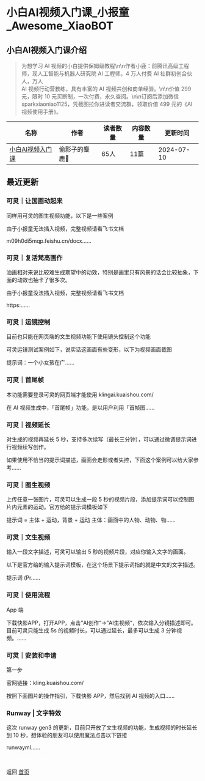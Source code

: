 # 小白AI视频入门课_小报童_Awesome_XiaoBOT

## 小白AI视频入门课介绍
> 为想学习 AI 视频的小白提供保姆级教程\n\n作者小鹿：前腾讯高级工程师，现人工智能与机器人研究院 AI 工程师。4 万人付费 AI 社群初创合伙人，万人  
AI 视频行动营教练，具有丰富的 AI 视频共创和商单经验。\n\n价值 299 元，限时 10 元买断制，一次付费，永久查阅。\n\n订阅后添加微信  
sparkxiaoniao1125，凭截图拉你进读者交流群，领取价值 499 元的《AI 视频使用手册》。  
  


|名称|作者|读者数量|内容数量|更新时间|
|---|---|---|---|---|
|[小白AI视频入门课](https://xiaobot.net/p/systemdesign001?refer=0b133df9-27dc-423b-8101-639049001c13)|偷影子的麋鹿🦌|65人|11篇|2024-07-10|

## 最近更新
### 可灵｜让国画动起来

同样用可灵的图生视频功能，以下是一些案例

由于小报童无法插入视频，完整视频请看飞书文档

m09h0di5mqp.feishu.cn/docx......

### 可灵｜复活梵高画作

油画相对来说比较难生成期望中的动效，特别是画里只有风景的话会比较抽象，下面的动效也抽卡了很多次。

由于小报童没法插入视频，完整视频请看飞书文档

https:......

### 可灵｜运镜控制

目前也只能在网页端的文生视频功能下使用镜头控制这个功能

可灵运镜测试案例如下，说实话这画面有些变形，以下为视频画面截图

提示词：一个小女孩在广......

### 可灵｜首尾帧

本功能需要登录可灵的网页端才能使用 klingai.kuaishou.com/

在 AI 视频生成中，「首尾帧」功能，是以用户利用「首帧图......

### 可灵｜视频延长

对生成的视频再延长 5 秒，支持多次续写（最长三分钟），可以通过微调提示词进行视频续写创作。

如果使用不恰当的提示词描述，画面会走形或者失控，下面这个案例可以给大家参考......

### 可灵｜图生视频

上传任意一张图片，可灵可以生成一段 5 秒的视频片段，添加提示词可以控制图片内元素的运动。官方给的提示词模板如下

提示词 = 主体 + 运动，背景 + 运动 主体：画面中的人物、动物、物......

### 可灵｜文生视频

输入一段文字描述，可灵可以输出 5 秒的视频片段，对应你输入文字的画面。

以下是官方给的输入提示词模板，在这个场景下提示词指的就是中文的文字描述。

提示词 (Pr......

### 可灵｜使用流程

App 端

下载快影APP，打开APP，点击”AI创作“->”AI生视频“，依次输入分镜描述即可。目前可灵只能生成 5s 的视频时长，可以通过延长，最多可以生成 3
分钟视频。......

### 可灵｜安装和申请

第一步

官网链接：kling.kuaishou.com/

按照下面图片的操作指引，下载快影 APP，然后找到 AI 视频的入口......

### Runway | 文字特效

这次 runway gen3 的更新，目前只开放了文生视频的功能，生成视频的时长延长到 10 秒，想体验的朋友可以使用魔法点击以下链接

runwayml......


<a href="https://github.com/Reno9527/awesome-xiaobot" style="color: white; text-decoration: none;">awesome-xiaobot</a>

返回 [首页](../README.md)

